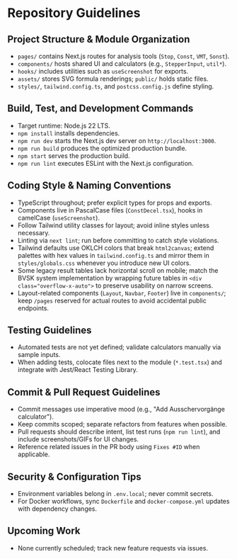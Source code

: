 # Repository Guidelines

## Project Structure & Module Organization
- `pages/` contains Next.js routes for analysis tools (`Stop`, `Const`, `VMT`, `Sonst`).
- `components/` hosts shared UI and calculators (e.g., `StepperInput`, `util*`).
- `hooks/` includes utilities such as `useScreenshot` for exports.
- `assets/` stores SVG formula renderings; `public/` holds static files.
- `styles/`, `tailwind.config.ts`, and `postcss.config.js` define styling.

## Build, Test, and Development Commands
- Target runtime: Node.js 22 LTS.
- `npm install` installs dependencies.
- `npm run dev` starts the Next.js dev server on `http://localhost:3000`.
- `npm run build` produces the optimized production bundle.
- `npm start` serves the production build.
- `npm run lint` executes ESLint with the Next.js configuration.

## Coding Style & Naming Conventions
- TypeScript throughout; prefer explicit types for props and exports.
- Components live in PascalCase files (`ConstDecel.tsx`), hooks in camelCase (`useScreenshot`).
- Follow Tailwind utility classes for layout; avoid inline styles unless necessary.
- Linting via `next lint`; run before committing to catch style violations.
- Tailwind defaults use OKLCH colors that break `html2canvas`; extend palettes with hex values in `tailwind.config.ts` and mirror them in `styles/globals.css` whenever you introduce new UI colors.
- Some legacy result tables lack horizontal scroll on mobile; match the BVSK system implementation by wrapping future tables in `<div class="overflow-x-auto">` to preserve usability on narrow screens.
- Layout-related components (`Layout`, `Navbar`, `Footer`) live in `components/`; keep `/pages` reserved for actual routes to avoid accidental public endpoints.

## Testing Guidelines
- Automated tests are not yet defined; validate calculators manually via sample inputs.
- When adding tests, colocate files next to the module (`*.test.tsx`) and integrate with Jest/React Testing Library.

## Commit & Pull Request Guidelines
- Commit messages use imperative mood (e.g., "Add Ausschervorgänge calculator").
- Keep commits scoped; separate refactors from features when possible.
- Pull requests should describe intent, list test runs (`npm run lint`), and include screenshots/GIFs for UI changes.
- Reference related issues in the PR body using `Fixes #ID` when applicable.

## Security & Configuration Tips
- Environment variables belong in `.env.local`; never commit secrets.
- For Docker workflows, sync `Dockerfile` and `docker-compose.yml` updates with dependency changes.

## Upcoming Work
- None currently scheduled; track new feature requests via issues.
